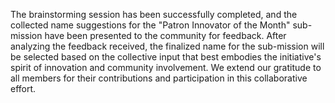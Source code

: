

The brainstorming session has been successfully completed, and the collected name suggestions for the "Patron Innovator of the Month" sub-mission have been presented to the community for feedback. After analyzing the feedback received, the finalized name for the sub-mission will be selected based on the collective input that best embodies the initiative's spirit of innovation and community involvement. We extend our gratitude to all members for their contributions and participation in this collaborative effort.